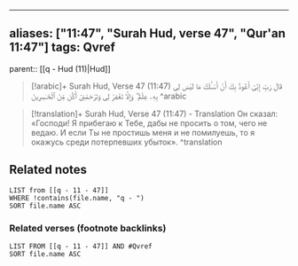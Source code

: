 
---
aliases: ["11:47", "Surah Hud, verse 47", "Qur'an 11:47"]
tags: Qvref
---

parent:: [[q - Hud (11)|Hud]]

> [!arabic]+ Surah Hud, Verse 47 (11:47)
> <span class="quran-arabic">قَالَ رَبِّ إِنِّىٓ أَعُوذُ بِكَ أَنْ أَسْـَٔلَكَ مَا لَيْسَ لِى بِهِۦ عِلْمٌ ۖ وَإِلَّا تَغْفِرْ لِى وَتَرْحَمْنِىٓ أَكُن مِّنَ ٱلْخَـٰسِرِينَ</span>
^arabic

> [!translation]+ Surah Hud, Verse 47 (11:47) - Translation
> Он сказал: «Господи! Я прибегаю к Тебе, дабы не просить о том, чего не ведаю. И если Ты не простишь меня и не помилуешь, то я окажусь среди потерпевших убыток».
^translation



## Related notes
```dataview
LIST from [[q - 11 - 47]]
WHERE !contains(file.name, "q - ")
SORT file.name ASC
```

### Related verses (footnote backlinks)
```dataview
LIST FROM [[q - 11 - 47]] AND #Qvref
SORT file.name ASC
```

